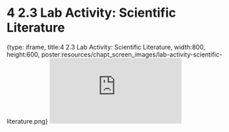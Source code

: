 # 4 2.3 Lab Activity: Scientific Literature
 
{type: iframe, title:4 2.3 Lab Activity: Scientific Literature, width:800, height:600, poster:resources/chapt_screen_images/lab-activity-scientific-literature.png}
![](https://vgaysin1.github.io/CURE-MicrobialMysteries-test/lab-activity-scientific-literature.html)
 

 
